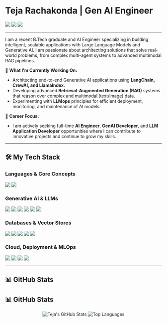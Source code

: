 # Teja Rachakonda | Gen AI Engineer

<a href="https://www.linkedin.com/in/teja-rachakonda/" target="_blank"><img src="https://img.shields.io/badge/LinkedIn-0077B5?style=for-the-badge&logo=linkedin&logoColor=white" /></a>
<a href="mailto:teja.rachakonda9390@gmail.com"><img src="https://img.shields.io/badge/Email-D14836?style=for-the-badge&logo=gmail&logoColor=white" /></a>
<a href="https://leetcode.com/u/Teja19060/"><img src="https://img.shields.io/badge/LeetCode-FFA116?style=for-the-badge&logo=leetcode&logoColor=black" /></a>

---

I am a recent B.Tech graduate and AI Engineer specializing in building intelligent, scalable applications with Large Language Models and Generative AI. I am passionate about architecting solutions that solve real-world problems, from complex multi-agent systems to advanced multimodal RAG pipelines.

🚀 **What I'm Currently Working On:**
- Architecting end-to-end Generative AI applications using **LangChain, CrewAI, and LlamaIndex**.
- Developing advanced **Retrieval-Augmented Generation (RAG)** systems that reason over complex and multimodal (text/image) data.
- Experimenting with **LLMops** principles for efficient deployment, monitoring, and maintenance of AI models.

🎯 **Career Focus:**
- I am actively seeking full-time **AI Engineer**, **GenAI Developer**, and **LLM Application Developer** opportunities where I can contribute to innovative projects and continue to grow my skills.

---

## 🛠️ My Tech Stack

### **Languages & Core Concepts**
<p>
    <img src="https://img.shields.io/badge/Python-3776AB?style=for-the-badge&logo=python&logoColor=white" />
    <img src="https://img.shields.io/badge/SQL-4479A1?style=for-the-badge&logo=postgresql&logoColor=white" />
</p>

### **Generative AI & LLMs**
<p>
    <img src="https://img.shields.io/badge/LangChain-00865D?style=for-the-badge&logo=langchain&logoColor=white" />
    <img src="https://img.shields.io/badge/CrewAI-1A98FF?style=for-the-badge" />
    <img src="https://img.shields.io/badge/LlamaIndex-4B0082?style=for-the-badge" />
    <img src="https://img.shields.io/badge/OpenAI-412991?style=for-the-badge&logo=openai&logoColor=white" />
    <img src="https://img.shields.io/badge/Hugging_Face-FFD21E?style=for-the-badge&logo=huggingface&logoColor=black" />
    <img src="https://img.shields.io/badge/RAG-FF6F00?style=for-the-badge" />
</p>

### **Databases & Vector Stores**
<p>
    <img src="https://img.shields.io/badge/PostgreSQL-336791?style=for-the-badge&logo=postgresql&logoColor=white" />
    <img src="https://img.shields.io/badge/MongoDB-47A248?style=for-the-badge&logo=mongodb&logoColor=white" />
    <img src="https://img.shields.io/badge/Firebase-FFCA28?style=for-the-badge&logo=firebase&logoColor=black" />
    <img src="https://img.shields.io/badge/ChromaDB-6A0DAD?style=for-the-badge" />
    <img src="https://img.shields.io/badge/FAISS-4A90E2?style=for-the-badge" />
</p>

### **Cloud, Deployment & MLOps**
<p>
    <img src="https://img.shields.io/badge/Amazon_AWS-232F3E?style=for-the-badge&logo=amazon-aws&logoColor=white" />
    <img src="https://img.shields.io/badge/Docker-2496ED?style=for-the-badge&logo=docker&logoColor=white" />
    <img src="https://img.shields.io/badge/Vercel-000000?style=for-the-badge&logo=vercel&logoColor=white" />
    <img src="https://img.shields.io/badge/Streamlit-FF4B4B?style=for-the-badge&logo=streamlit&logoColor=white" />
</p>

---

## 📊 GitHub Stats

## 📊 GitHub Stats

<p align="center">
  <img src="https://github-readme-stats.vercel.app/api?username=Teja-rachakonda&show_icons=true&theme=radical" alt="Teja's GitHub Stats" />
  <img src="https://github-readme-stats.vercel.app/api/top-langs/?username=Teja-rachakonda&layout=compact&theme=radical" alt="Top Languages" />
</p>

